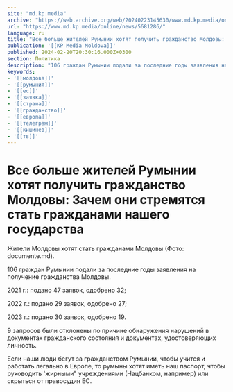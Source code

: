 ```yaml
---
site: "md.kp.media"
archive: "https://web.archive.org/web/20240223145630/www.md.kp.media/online/news/5681286/"
url: "https://www.md.kp.media/online/news/5681286/"
language: ru
title: "Все больше жителей Румынии хотят получить гражданство Молдовы: Зачем они стремятся стать гражданами нашего государства"
publication: '[[KP Media Moldova]]'
published: 2024-02-20T20:30:16.000Z+0300
section: Политика
description: "106 граждан Румынии подали за последние годы заявления на получение гражданства Молдовы"
keywords:
- '[[молдова]]'
- '[[румыния]]'
- '[[ес]]'
- '[[заявка]]'
- '[[страна]]'
- '[[гражданство]]'
- '[[европа]]'
- '[[телеграм]]'
- '[[кишинёв]]'
- '[[тв]]'
---
```


# Все больше жителей Румынии хотят получить гражданство Молдовы: Зачем они стремятся стать гражданами нашего государства

Жители Молдовы хотят стать гражданами Молдовы (Фото: documente.md).

106 граждан Румынии подали за последние годы заявления на получение гражданства Молдовы.

2021 г.: подано 47 заявок, одобрено 32;

2022 г.: подано 29 заявок, одобрено 27;

2023 г.: подано 30 заявок, одобрено 19.

9 запросов были отклонены по причине обнаружения нарушений в документах гражданского состояния и документах, удостоверяющих личность.

Если наши люди бегут за гражданством Румынии, чтобы учится и работать легально в Европе, то румыны хотят иметь наш паспорт, чтобы руководить 'жирными" учреждениями (Нацбанком, например) или скрыться от правосудия ЕС.